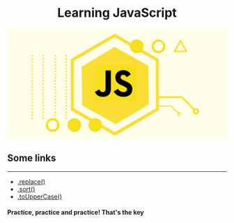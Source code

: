 <h1 align="center">Learning JavaScript</h1>
<p align="center"><img src="/img/javascript.jpg"></p> 

## Some links 
---
- [.replace()](https://www.javascripttutorial.net/javascript-string-replace/)
- [.sort()](https://developer.mozilla.org/es/docs/Web/JavaScript/Reference/Global_Objects/Array/sort)
- [.toUpperCase()](https://www.w3schools.com/jsref/jsref_touppercase.asp)

#### Practice, practice and practice! That's the key